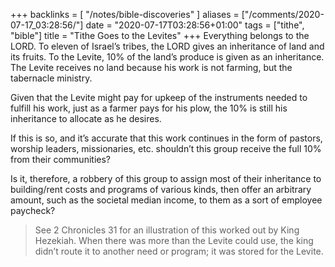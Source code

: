 +++
backlinks = [
  "/notes/bible-discoveries"
]
aliases = ["/comments/2020-07-17_03:28:56/"]
date = "2020-07-17T03:28:56+01:00"
tags = ["tithe", "bible"]
title = "Tithe Goes to the Levites"
+++
Everything belongs to the LORD. To eleven of Israel’s tribes, the LORD gives an inheritance of land and its fruits. To the Levite, 10% of the land’s produce is given as an inheritance. The Levite receives no land because his work is not farming, but the tabernacle ministry.

Given that the Levite might pay for upkeep of the instruments needed to fulfill his work, just as a farmer pays for his plow, the 10% is still his inheritance to allocate as he desires.

If this is so, and it’s accurate that this work continues in the form of pastors, worship leaders, missionaries, etc. shouldn’t this group receive the full 10% from their communities?

Is it, therefore, a robbery of this group to assign most of their inheritance to building/rent costs and programs of various kinds, then offer an arbitrary amount, such as the societal median income, to them as a sort of employee paycheck?

> See 2 Chronicles 31 for an illustration of this worked out by King Hezekiah. When there was more than the Levite could use, the king didn’t route it to another need or program; it was stored for the Levite.
